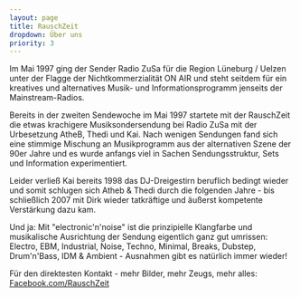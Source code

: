 ```yaml
---
layout: page
title: RauschZeit
dropdown: Über uns
priority: 3
---
```


Im Mai 1997 ging der Sender Radio ZuSa für die Region Lüneburg / Uelzen unter der Flagge der Nichtkommerzialität ON AIR und steht seitdem für ein kreatives und alternatives Musik- und Informationsprogramm jenseits der Mainstream-Radios.

Bereits in der zweiten Sendewoche im Mai 1997 startete mit der RauschZeit die etwas krachigere Musiksondersendung bei Radio ZuSa mit der Urbesetzung AtheB, Thedi und Kai. Nach wenigen Sendungen fand sich eine stimmige Mischung an Musikprogramm aus der alternativen Szene der 90er Jahre und es wurde anfangs viel in Sachen Sendungsstruktur, Sets und Information experimentiert.

Leider verließ Kai bereits 1998 das DJ-Dreigestirn beruflich bedingt wieder und somit schlugen sich Atheb &amp; Thedi durch die folgenden Jahre - bis schließlich 2007 mit Dirk wieder tatkräftige und äußerst kompetente Verstärkung dazu kam.

Und ja: Mit "electronic'n'noise" ist die prinzipielle Klangfarbe und musikalische Ausrichtung der Sendung eigentlich ganz gut umrissen: Electro, EBM, Industrial, Noise, Techno, Minimal, Breaks, Dubstep, Drum'n'Bass, IDM &amp; Ambient - Ausnahmen gibt es natürlich immer wieder!

Für den direktesten Kontakt - mehr Bilder, mehr Zeugs, mehr alles: <a href="https://www.facebook.com/rauschzeit" target="_blank">Facebook.com/RauschZeit</a>
